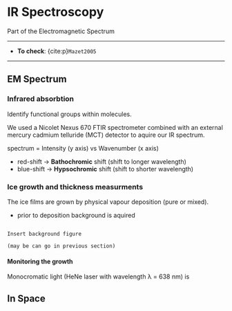 # IR Spectroscopy



Part of the Electromagnetic Spectrum

***
- **To check**: {cite:p}`Mazet2005`

***



## EM Spectrum

### Infrared absorbtion

Identify functional groups within molecules. 

We used a Nicolet Nexus 670 FTIR spectrometer combined with an external mercury cadmium telluride (MCT) detector to aquire our IR spectrum.

spectrum = Intensity (y axis) vs Wavenumber (x axis)

- red-shift  -> <strong>Bathochromic</strong> shift (shift to longer wavelength)
- blue-shift -> <strong>Hypsochromic</strong> shift (shift to shorter wavelength)

### Ice growth and thickness measurments

The ice films are grown by physical vapour deposition (pure or mixed). 

- prior to deposition background is aquired

```{note}

Insert background figure

(may be can go in previous section)

```

#### Monitoring the growth

Monocromatic light (HeNe laser with wavelength &lambda; = 638 nm) is

## In Space